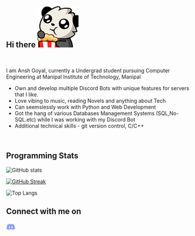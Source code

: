  Hi there ![pandapopcorn](/assets/pandapopcorn.png)
---
<br>

I am Ansh Goyal, currently a Undergrad student pursuing Computer Engineering at Manipal Institute of Technology, Manipal

- Own and develop multiple Discord Bots with unique features for servers that I like.
- Love vibing to music, reading Novels and anything about Tech
- Can seemslessly work with Python and Web Development
- Got the hang of various Databases Management Systems (SQL,No-SQL.etc) while I was working with my Discord Bot
- Additional technical skills - git version control, C/C++

<br>

Programming Stats
---

![GitHub stats](https://github-readme-stats.vercel.app/api?username=aghogwarts&count_private=true&show_icons=true&theme=algolia&hide_border=true)

[![GitHub Streak](https://streak-stats.demolab.com/?user=aghogwarts&theme=algolia&hide_border=true)](https://git.io/streak-stats)

![Top Langs](https://github-readme-stats.vercel.app/api/top-langs/?username=aghogwarts&layout=compact&theme=algolia&hide_border=true)

Connect with me on
---

<a href="https://discordapp.com/users/760426797418151937/">
  <img align="left" alt="Ansh Goyal | Discord" width="25px" src="https://github.com/aghogwarts/aghogwarts/blob/main/assets/discord-logo-png-7622.png" />
</a>
